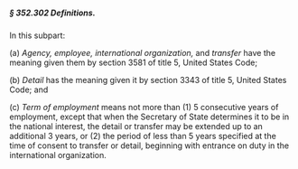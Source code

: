##### § 352.302 Definitions. #####

In this subpart:

(a) *Agency, employee, international organization,* and *transfer* have the meaning given them by section 3581 of title 5, United States Code;

(b) *Detail* has the meaning given it by section 3343 of title 5, United States Code; and

(c) *Term of employment* means not more than (1) 5 consecutive years of employment, except that when the Secretary of State determines it to be in the national interest, the detail or transfer may be extended up to an additional 3 years, or (2) the period of less than 5 years specified at the time of consent to transfer or detail, beginning with entrance on duty in the international organization.